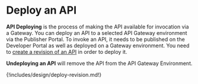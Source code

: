# Deploy an API

**API Deploying** is the process of making the API available for invocation via a Gateway. You can deploy an API to a selected API Gateway environment via the Publisher Portal. To invoke an API, it needs to be published on the Developer Portal as well as deployed on a Gateway environment. You need to [create a revision of an API]({{base_path}}/design/create-api/create-api-revisions/) in order to deploy it.

**Undeploying an API**  will remove the API from the API Gateway Environment.

{!includes/design/deploy-revision.md!}
